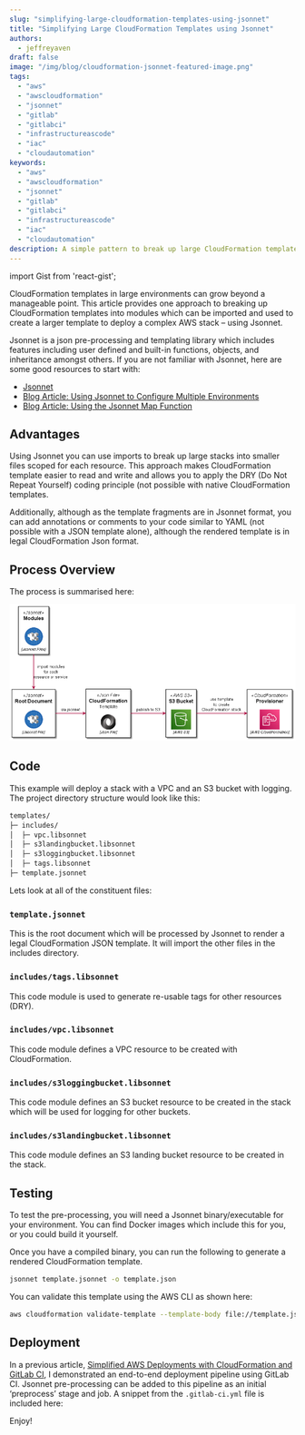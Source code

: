 ```yaml
---
slug: "simplifying-large-cloudformation-templates-using-jsonnet"
title: "Simplifying Large CloudFormation Templates using Jsonnet"
authors:	
  - jeffreyaven
draft: false
image: "/img/blog/cloudformation-jsonnet-featured-image.png"
tags: 
  - "aws"
  - "awscloudformation"
  - "jsonnet"
  - "gitlab"
  - "gitlabci"
  - "infrastructureascode"
  - "iac"
  - "cloudautomation"
keywords:	
  - "aws"
  - "awscloudformation"
  - "jsonnet"
  - "gitlab"
  - "gitlabci"
  - "infrastructureascode"
  - "iac"
  - "cloudautomation"
description: A simple pattern to break up large CloudFormation templates into smaller, more manageable modules using Jsonnet and GitLab CI.
---
```


import Gist from 'react-gist';

CloudFormation templates in large environments can grow beyond a manageable point.  This article provides one approach to breaking up CloudFormation templates into modules which can be imported and used to create a larger template to deploy a complex AWS stack – using Jsonnet.  

Jsonnet is a json pre-processing and templating library which includes features including user defined and built-in functions, objects, and inheritance amongst others.  If you are not familiar with Jsonnet, here are some good resources to start with:  

- [Jsonnet](https://jsonnet.org/)
- [Blog Article: Using Jsonnet to Configure Multiple Environments](https://cloudywithachanceofbigdata.com/using-jsonnet-to-configure-multiple-environments)
- [Blog Article: Using the Jsonnet Map Function](https://docs.infraql.io/blog/using-the-jsonnet-map-function)

## Advantages

Using Jsonnet you can use imports to break up large stacks into smaller files scoped for each resource.  This approach makes CloudFormation template easier to read and write and allows you to apply the DRY (Do Not Repeat Yourself) coding principle (not possible with native CloudFormation templates.  

Additionally, although as the template fragments are in Jsonnet format, you can add annotations or comments to your code similar to YAML (not possible with a JSON template alone), although the rendered template is in legal CloudFormation Json format.  

## Process Overview

The process is summarised here: 

[![CloudFormation and Jsonnet](images/cloudformation-jsonnet.png)](images/cloudformation-jsonnet.png) 

## Code

This example will deploy a stack with a VPC and an S3 bucket with logging.  The project directory structure would look like this:  

```bash
templates/
├─ includes/
│  ├─ vpc.libsonnet
│  ├─ s3landingbucket.libsonnet
│  ├─ s3loggingbucket.libsonnet
│  ├─ tags.libsonnet
├─ template.jsonnet
```

Lets look at all of the constituent files:  

### `template.jsonnet`
This is the root document which will be processed by Jsonnet to render a legal CloudFormation JSON template.  It will import the other files in the includes directory.  

<Gist id="8f2cc0c464de762f73b3f81c75a13832" 
/>

### `includes/tags.libsonnet`

This code module is used to generate re-usable tags for other resources (DRY).  

<Gist id="82e21743e845355ba0ef7240f1f7327a" 
/>

### `includes/vpc.libsonnet`
This code module defines a VPC resource to be created with CloudFormation.  

<Gist id="e79189bbc1cfb8b72bd860c6381f6130" 
/>

### `includes/s3loggingbucket.libsonnet`
This code module defines an S3 bucket resource to be created in the stack which will be used for logging for other buckets.  

<Gist id="187c97deca224617b064c4028ebbbee2" 
/>

### `includes/s3landingbucket.libsonnet`
This code module defines an S3 landing bucket resource to be created in the stack.  

<Gist id="c0dc5d868809f98ef672aca738bb1e5e" 
/>

## Testing
To test the pre-processing, you will need a Jsonnet binary/executable for your environment.  You can find Docker images which include this for you, or you could build it yourself.  

Once you have a compiled binary, you can run the following to generate a rendered CloudFormation template.  

```bash
jsonnet template.jsonnet -o template.json
```
You can validate this template using the AWS CLI as shown here:  

```bash
aws cloudformation validate-template --template-body file://template.json
```
## Deployment
In a previous article, [Simplified AWS Deployments with CloudFormation and GitLab CI](https://cloudywithachanceofbigdata.com/aws-deployments-with-cloudformation-and-gitlab-ci), I demonstrated an end-to-end deployment pipeline using GitLab CI.  Jsonnet pre-processing can be added to this pipeline as an initial ‘preprocess’ stage and job.  A snippet from the `.gitlab-ci.yml` file is included here:  

<Gist id="14c4c2fdccb27884c69c31f7b3a17a99" 
/>

Enjoy!